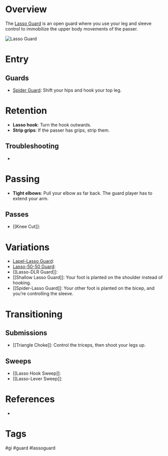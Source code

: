 # Overview
The <u>Lasso Guard</u> is an open guard where you use your leg and sleeve control to immobilize the upper body movements of the passer.

![Lasso Guard](https://evolve-mma.com/wp-content/uploads/2022/02/Rodrigo-and-thales-lasso-guard.jpg)
# Entry
## Guards
- [Spider Guard](obsidian://open?vault=Obsidian-BJJ-Notes&file=Guards%2FSpider%20Guard): Shift your hips and hook your top leg.
# Retention
- **Lasso hook**: Turn the hook outwards.
- **Strip grips**: If the passer has grips, strip them.
## Troubleshooting
- 
# Passing
- **Tight elbows**: Pull your elbow as far back. The guard player has to extend your arm.
## Passes
- [[Knee Cut]]:
# Variations
- [Lapel-Lasso Guard](obsidian://open?vault=Obsidian-BJJ-Notes&file=Guards%2FLapel-Lasso%20Guard):
- [Lasso-50-50 Guard](obsidian://open?vault=Obsidian-BJJ-Notes&file=Guards%2FLasso-50-50%20Guard):
- [[Lasso-DLR Guard]]:
- [[Shallow Lasso Guard]]: Your foot is planted on the shoulder instead of hooking.
- [[Spider-Lasso Guard]]: Your other foot is planted on the bicep, and you’re controlling the sleeve.
# Transitioning
## Submissions
- [[Triangle Choke]]: Control the triceps, then shoot your legs up.
## Sweeps
- [[Lasso Hook Sweep]]:
- [[Lasso-Lever Sweep]]:
# References
- 

# Tags
#gi #guard #lassoguard 